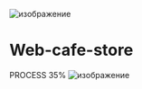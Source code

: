 ![изображение](https://user-images.githubusercontent.com/75795047/193104576-dae850f9-6532-4287-a64d-d7c96a404cca.png)
# Web-cafe-store
PROCESS 35%
![изображение](https://user-images.githubusercontent.com/75795047/193422617-39c4e792-301c-4986-884b-30854954fb11.png)

